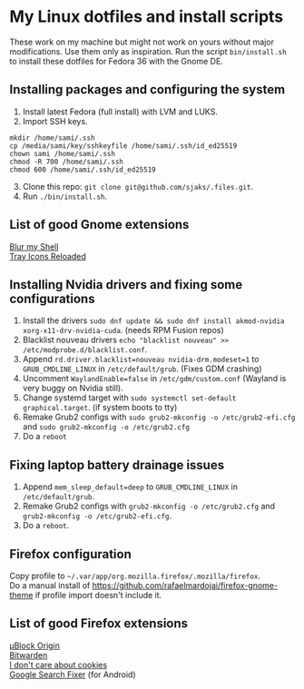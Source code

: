 # My Linux dotfiles and install scripts
These work on my machine but might not work on yours without major modifications. Use them only as inspiration. Run the script `bin/install.sh` to install these dotfiles for Fedora 36 with the Gnome DE.

## Installing packages and configuring the system

1. Install latest Fedora (full install) with LVM and LUKS.
2. Import SSH keys.
```
mkdir /home/sami/.ssh
cp /media/sami/key/sshkeyfile /home/sami/.ssh/id_ed25519
chown sami /home/sami/.ssh
chmod -R 700 /home/sami/.ssh
chmod 600 /home/sami/.ssh/id_ed25519
```
3. Clone this repo: `git clone git@github.com/sjaks/.files.git`.
4. Run `./bin/install.sh`.

## List of good Gnome extensions
[Blur my Shell](https://extensions.gnome.org/extension/3193/blur-my-shell/)   
[Tray Icons Reloaded](https://extensions.gnome.org/extension/2890/tray-icons-reloaded/)

## Installing Nvidia drivers and fixing some configurations
1. Install the drivers `sudo dnf update && sudo dnf install akmod-nvidia xorg-x11-drv-nvidia-cuda`. (needs RPM Fusion repos)
2. Blacklist nouveau drivers `echo "blacklist nouveau" >> /etc/modprobe.d/blacklist.conf`.
3. Append `rd.driver.blacklist=nouveau nvidia-drm.modeset=1` to `GRUB_CMDLINE_LINUX` in `/etc/default/grub`. (Fixes GDM crashing)
4. Uncomment `WaylandEnable=false` in `/etc/gdm/custom.conf` (Wayland is very buggy on Nvidia still).
5. Change systemd target with `sudo systemctl set-default graphical.target`. (if system boots to tty)
6. Remake Grub2 configs with `sudo grub2-mkconfig -o /etc/grub2-efi.cfg` and `sudo grub2-mkconfig -o /etc/grub2.cfg`
7. Do a `reboot`

## Fixing laptop battery drainage issues
1. Append `mem_sleep_default=deep` to `GRUB_CMDLINE_LINUX` in `/etc/default/grub`.
2. Remake Grub2 configs with `grub2-mkconfig -o /etc/grub2.cfg` and `grub2-mkconfig -o /etc/grub2-efi.cfg`.
3. Do a `reboot`.

## Firefox configuration
Copy profile to `~/.var/app/org.mozilla.firefox/.mozilla/firefox`.  
Do a manual install of https://github.com/rafaelmardojai/firefox-gnome-theme if profile import doesn't include it.

## List of good Firefox extensions
[µBlock Origin](https://addons.mozilla.org/en-US/firefox/addon/ublock-origin/)  
[Bitwarden](https://addons.mozilla.org/en-US/firefox/addon/bitwarden-password-manager/)  
[I don't care about cookies](https://addons.mozilla.org/en-US/firefox/addon/i-dont-care-about-cookies/)  
[Google Search Fixer](https://addons.mozilla.org/en-US/firefox/addon/google-search-fixer/) (for Android)
